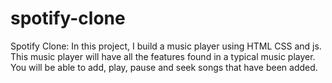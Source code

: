 # spotify-clone
Spotify Clone: 
In this project, I build a music player using HTML CSS and js.
This music player will have all the features found in a typical music player. 
You will be able to add, play, pause and seek songs that have been added.
